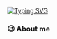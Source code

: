 [![Typing SVG](https://readme-typing-svg.demolab.com?font=Fira+Code&weight=600&size=19&pause=1000&color=1FF7D1BB&center=true&vCenter=true&multiline=true&width=500&lines=%E9%97%AA%E9%97%AA%E5%8F%91%E4%BA%AE%EF%BC%8C%E9%97%AA%E9%97%AA%E5%8F%91%E4%BA%AE)](https://git.io/typing-svg)
### :wink: About me 



<!--
**PengChaoJay/PengChaoJay** is a ✨ _special_ ✨ repository because its `README.md` (this file) appears on your GitHub profile.

Here are some ideas to get you started:

- 🔭 I’m currently working on ...
- 🌱 I’m currently learning ...
- 👯 I’m looking to collaborate on ...
- 🤔 I’m looking for help with ...
- 💬 Ask me about ...
- 📫 How to reach me: ...
- 😄 Pronouns: ...
- ⚡ Fun fact: ...
-->
